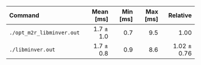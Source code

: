 | Command | Mean [ms] | Min [ms] | Max [ms] | Relative |
|:---|---:|---:|---:|---:|
| `./opt_m2r_libminver.out` | 1.7 ± 1.0 | 0.7 | 9.5 | 1.00 |
| `./libminver.out` | 1.7 ± 0.8 | 0.9 | 8.6 | 1.02 ± 0.76 |
